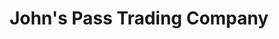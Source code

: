 ---
title: "John's Pass Trading Company"
url: /madeira-beach/johns-pass-trading-company/
shop: variety store
---